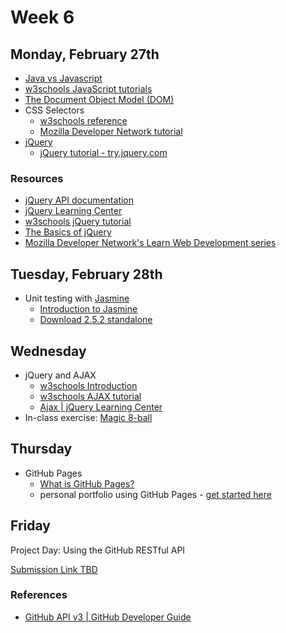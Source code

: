 # Week 6

## Monday, February 27th
- [Java vs Javascript](../slides/java-vs-javascript/java-vs-javascript.md)
- [w3schools JavaScript tutorials](https://www.w3schools.com/js/default.asp)
- [The Document Object Model (DOM)](https://www.w3schools.com/js/js_htmldom.asp)
- CSS Selectors
  - [w3schools reference](https://www.w3schools.com/cssref/css_selectors.asp)
  - [Mozilla Developer Network tutorial](https://developer.mozilla.org/en-US/docs/Learn/CSS/Introduction_to_CSS/Selectors)
- [jQuery](http://jquery.com/)
  - [jQuery tutorial - try.jquery.com](https://try.jquery.com)

  
### Resources
- [jQuery API documentation](http://api.jquery.com/)
- [jQuery Learning Center](https://learn.jquery.com/)
- [w3schools jQuery tutorial](https://www.w3schools.com/jquery/)
- [The Basics of jQuery](http://andreehansson.se/the-basics-of-jquery/)
- [Mozilla Developer Network's Learn Web Development series](https://developer.mozilla.org/en-US/docs/Learn)

## Tuesday, February 28th
- Unit testing with [Jasmine](https://jasmine.github.io)
	- [Introduction to Jasmine](https://jasmine.github.io/2.0/introduction.html)
	- [Download 2.5.2 standalone](https://github.com/jasmine/jasmine/releases/download/v2.5.2/jasmine-standalone-2.5.2.zip)

## Wednesday
- jQuery and AJAX
	- [w3schools Introduction](https://www.w3schools.com/jquery/jquery_ajax_intro.asp)
	- [w3schools AJAX tutorial](https://www.w3schools.com/xml/ajax_intro.asp)
	- [Ajax | jQuery Learning Center](https://learn.jquery.com/ajax/)
- In-class exercise: [Magic 8-ball](exercises/magic-8-ball.md)

## Thursday
- GitHub Pages
	- [What is GitHub Pages?](https://help.github.com/articles/what-is-github-pages/)
	- personal portfolio using GitHub Pages - [get started here](https://pages.github.com/)

## Friday

Project Day: Using the GitHub RESTful API

[Submission Link TBD](#)

### References
- [GitHub API v3 | GitHub Developer Guide](https://developer.github.com/v3/)